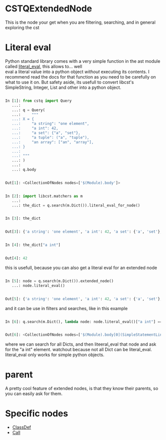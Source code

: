 # CSTQExtendedNode

This is the node your get when you are filtering, searching, and in general exploring the cst

# Literal eval

Python standard library comes with a very simple function in the ast module called
[literal_eval](https://docs.python.org/3/library/ast.html#ast.literal_eval), this allows to... well\
eval a literal value into a python object *without* executing its contents. I recommend read the docs for that function
as you need to be carefully on what to use it on. But safety aside, its usefull to convert libcst's SimpleString, Integer, List
and other into a python object.

```python

In [1]: from cstq import Query
   ...: 
   ...: q = Query(
   ...:     """
   ...: X = {
   ...:     "a string": "one element",
   ...:     "a int": 42,
   ...:     "a set": {"a", "set"},
   ...:     "a tuple": ("a", "tuple"),
   ...:     "an array": ["an", "array"], 
   ...: }
   ...: 
   ...: """
   ...: )
   ...: 
   ...: q.body


Out[1]: <CollectionOfNodes nodes=['$(Module).body']>
```

```python

In [2]: import libcst.matchers as m
   ...: 
   ...: the_dict = q.search(m.Dict()).literal_eval_for_node()
```

```python

In [3]: the_dict


Out[3]: {'a string': 'one element', 'a int': 42, 'a set': {'a', 'set'}, 'a tuple': ('a', 'tuple'), 'an array': ['an', 'array']}
```

```python

In [4]: the_dict["a int"]


Out[4]: 42
```

this is usefull, because you can also get a literal eval for an extended node

```python

In [5]: node = q.search(m.Dict()).extended_node()
   ...: node.literal_eval()


Out[5]: {'a string': 'one element', 'a int': 42, 'a set': {'a', 'set'}, 'a tuple': ('a', 'tuple'), 'an array': ['an', 'array']}
```

and it can be use in filters and searches, like in this example

```python

In [6]: q.search(m.Dict(), lambda node: node.literal_eval()["a int"] == 42)


Out[6]: <CollectionOfNodes nodes=['$(Module).body[0](SimpleStatementLine).body[0](Assign).value(Dict)']>
```

where we can search for all Dicts, and then liteeral_eval that node and ask for the "a int" element. watchout because not
all Dict can be literal_eval. literal_eval only works for simple python objects.

# parent

A pretty cool feature of extended nodes, is that they know their parents, so you can easily ask for them.

# Specific nodes

* [ClassDef](extended_nodes/class_def.md)
* [Call](extended_nodes/call.md)
